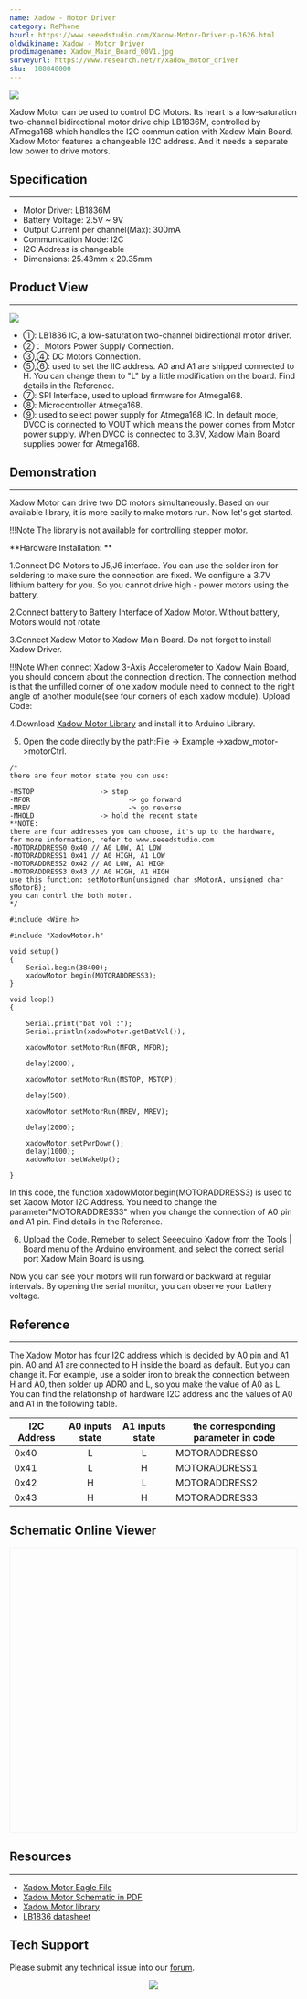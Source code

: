 ```yaml
---
name: Xadow - Motor Driver
category: RePhone
bzurl: https://www.seeedstudio.com/Xadow-Motor-Driver-p-1626.html
oldwikiname: Xadow - Motor Driver
prodimagename: Xadow_Main_Board_00V1.jpg
surveyurl: https://www.research.net/r/xadow_motor_driver
sku:  108040000
---
```


![](https://files.seeedstudio.com/wiki/Xadow_Motor_Driver/img/x%20motor.jpg)

Xadow Motor can be used to control DC Motors. Its heart is a low-saturation two-channel bidirectional motor drive chip LB1836M, controlled by ATmega168 which handles the I2C communication with Xadow Main Board. Xadow Motor features a changeable I2C address. And it needs a separate low power to drive motors.

## Specification
---
- Motor Driver: LB1836M
- Battery Voltage: 2.5V ~ 9V
- Output Current per channel(Max): 300mA
- Communication Mode: I2C
- I2C Address is changeable
- Dimensions: 25.43mm x 20.35mm


## Product View
---
![](https://files.seeedstudio.com/wiki/Xadow_Motor_Driver/img/Xadow_Motor_Black_View.png)

- ①: LB1836 IC, a low-saturation two-channel bidirectional motor driver.
- ②： Motors Power Supply Connection.
- ③,④: DC Motors Connection.
- ⑤,⑥: used to set the IIC address. A0 and A1 are shipped connected to H. You can change them to "L" by a little modification on the board. Find details in the Reference.
- ⑦: SPI Interface, used to upload firmware for Atmega168.
- ⑧: Microcontroller Atmega168.
- ⑨: used to select power supply for Atmega168 IC. In default mode, DVCC is connected to VOUT which means the power comes from Motor power supply. When DVCC is connected to 3.3V, Xadow Main Board supplies power for Atmega168.

## Demonstration
---
Xadow Motor can drive two DC motors simultaneously. Based on our available library, it is more easily to make motors run. Now let's get started.

!!!Note
    The library is not available for controlling stepper motor.

**Hardware Installation: **

1.Connect DC Motors to J5,J6 interface. You can use the solder iron for soldering to make sure the connection are fixed. We configure a 3.7V lithium battery for you. So you cannot drive high - power motors using the battery.

2.Connect battery to Battery Interface of Xadow Motor. Without battery, Motors would not rotate.

3.Connect Xadow Motor to Xadow Main Board. Do not forget to install Xadow Driver.

!!!Note
    When connect Xadow 3-Axis Accelerometer to Xadow Main Board, you should concern about the connection direction. The connection method is that the unfilled corner of one xadow module need to connect to the right angle of another module(see four corners of each xadow module).
Upload Code:

4.Download [Xadow Motor Library](https://github.com/Seeed-Studio/Xadow_Motor_Driver) and install it to Arduino Library.

5. Open the code directly by the path:File -> Example ->xadow_motor->motorCtrl.

```
/*
there are four motor state you can use:

-MSTOP                -> stop
-MFOR                        -> go forward
-MREV                        -> go reverse
-MHOLD                -> hold the recent state
**NOTE:
there are four addresses you can choose, it's up to the hardware,
for more information, refer to www.seeedstudio.com
-MOTORADDRESS0 0x40 // A0 LOW, A1 LOW
-MOTORADDRESS1 0x41 // A0 HIGH, A1 LOW
-MOTORADDRESS2 0x42 // A0 LOW, A1 HIGH
-MOTORADDRESS3 0x43 // A0 HIGH, A1 HIGH
use this function: setMotorRun(unsigned char sMotorA, unsigned char sMotorB);
you can contrl the both motor.
*/

#include <Wire.h>

#include "XadowMotor.h"

void setup()
{
    Serial.begin(38400);
    xadowMotor.begin(MOTORADDRESS3);
}

void loop()
{

    Serial.print("bat vol :");
    Serial.println(xadowMotor.getBatVol());

    xadowMotor.setMotorRun(MFOR, MFOR);

    delay(2000);

    xadowMotor.setMotorRun(MSTOP, MSTOP);

    delay(500);

    xadowMotor.setMotorRun(MREV, MREV);

    delay(2000);

    xadowMotor.setPwrDown();
    delay(1000);
    xadowMotor.setWakeUp();

}
```

In this code, the function xadowMotor.begin(MOTORADDRESS3) is used to set Xadow Motor I2C Address. You need to change the parameter"MOTORADDRESS3" when you change the connection of A0 pin and A1 pin. Find details in the Reference.

6. Upload the Code. Remeber to select Seeeduino Xadow from the Tools | Board menu of the Arduino environment, and select the correct serial port Xadow Main Board is using.

Now you can see your motors will run forward or backward at regular intervals. By opening the serial monitor, you can observe your battery voltage.

## Reference
---
The Xadow Motor has four I2C address which is decided by A0 pin and A1 pin. A0 and A1 are connected to H inside the board as default. But you can change it. For example, use a solder iron to break the connection between H and A0, then solder up ADR0 and L, so you make the value of A0 as L. You can find the relationship of hardware I2C address and the values of A0 and A1 in the following table.

|I2C Address	|A0  inputs state| A1 inputs state|	the corresponding parameter in code|
|---|:---:|:---:|---|
|0x40	|L|	L|	MOTORADDRESS0|
|0x41|	L|	H|	MOTORADDRESS1|
|0x42	|H|	L|	MOTORADDRESS2|
|0x43	|H	|H|	MOTORADDRESS3|


## Schematic Online Viewer

<div class="altium-ecad-viewer" data-project-src="https://github.com/SeeedDocument/Xadow_Motor_Driver/raw/master/res/Xadow_Motor_Eagle_File.zip" style="border-radius: 0px 0px 4px 4px; height: 500px; border-style: solid; border-width: 1px; border-color: rgb(241, 241, 241); overflow: hidden; max-width: 1280px; max-height: 700px; box-sizing: border-box;" />
</div>


## Resources
---
- [Xadow Motor Eagle File](https://files.seeedstudio.com/wiki/Xadow_Motor_Driver/res/Xadow_Motor_Eagle_File.zip)
- [Xadow Motor Schematic in PDF](https://files.seeedstudio.com/wiki/Xadow_Motor_Driver/res/Xadow_Motor_Schematic_in_PDF.pdf)
- [Xadow Motor library](https://github.com/Seeed-Studio/Xadow_Motor_Driver)
- [LB1836 datasheet](https://files.seeedstudio.com/wiki/Xadow_Motor_Driver/res/LB1836M.PDF)

## Tech Support
Please submit any technical issue into our [forum](http://forum.seeedstudio.com/). <br /><p style="text-align:center"><a href="https://www.seeedstudio.com/act-4.html?utm_source=wiki&utm_medium=wikibanner&utm_campaign=newproducts" target="_blank"><img src="https://files.seeedstudio.com/wiki/Wiki_Banner/new_product.jpg" /></a></p>